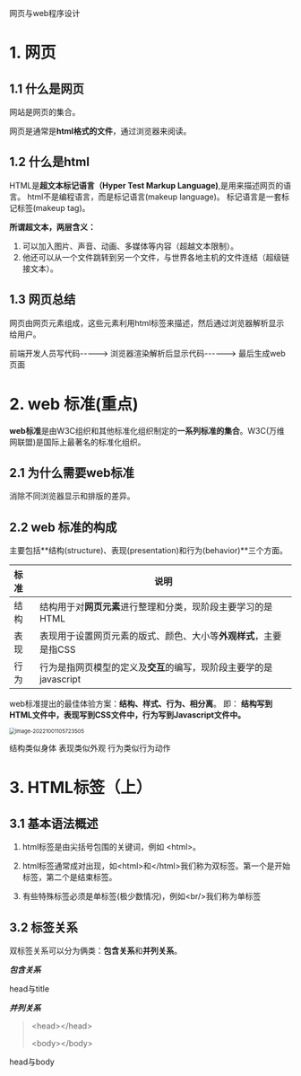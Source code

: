 网页与web程序设计

# 1. 网页
## 1.1 什么是网页

网站是网页的集合。

网页是通常是**html格式的文件**，通过浏览器来阅读。
## 1.2 什么是html
HTML是**超文本标记语言（Hyper Test Markup Language)**,是用来描述网页的语言。
html不是编程语言，而是标记语言(makeup language)。
标记语言是一套标记标签(makeup tag)。

**所谓超文本，两层含义：**
1. 可以加入图片、声音、动画、多媒体等内容（超越文本限制）。
2. 他还可以从一个文件跳转到另一个文件，与世界各地主机的文件连结（超级链接文本）。

## 1.3 网页总结
网页由网页元素组成，这些元素利用html标签来描述，然后通过浏览器解析显示给用户。

前端开发人员写代码-----> 浏览器渲染解析后显示代码------> 最后生成web页面

# 2. web 标准(重点)

**web标准**是由W3C组织和其他标准化组织制定的**一系列标准的集合**。W3C(万维网联盟)是国际上最著名的标准化组织。

## 2.1 为什么需要web标准
消除不同浏览器显示和排版的差异。
## 2.2 web 标准的构成
主要包括**结构(structure)、表现(presentation)和行为(behavior)**三个方面。

| 标准 | 说明                                                         |
| :--- | ------------------------------------------------------------ |
| 结构 | 结构用于对**网页元素**进行整理和分类，现阶段主要学习的是HTML |
| 表现 | 表现用于设置网页元素的版式、颜色、大小等**外观样式**，主要是指CSS |
| 行为 | 行为是指网页模型的定义及**交互**的编写，现阶段主要学的是javascript |

web标准提出的最佳体验方案：**结构、样式、行为、相分离**。
即：
**结构写到HTML文件中，表现写到CSS文件中，行为写到Javascript文件中。**

<img src="# 1. 网页.assets/image-20221001105723505.png" alt="image-20221001105723505" style="zoom: 67%;" />

结构类似身体
表现类似外观
行为类似行为动作

# 3. HTML标签（上）

## 3.1 基本语法概述
1. html标签是由尖括号包围的关键词，例如 \<html>。

2. html标签通常成对出现，如\<html>和\</html>我们称为双标签。第一个是开始标签，第二个是结束标签。

3. 有些特殊标签必须是单标签(极少数情况)，例如\<br/>我们称为单标签

## 3.2 标签关系
双标签关系可以分为俩类：**包含关系**和**并列关系**。

***包含关系***
><head>
> 	<title>  </title>
>  </head>
head与title

***并列关系***

> \<head>\</head>
>
> \<body>\</body>

head与body

